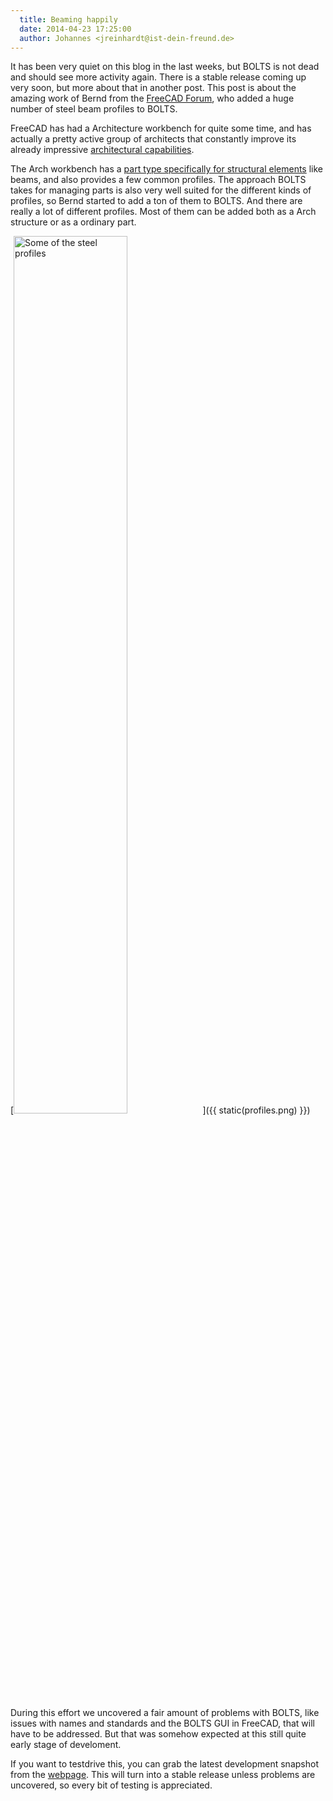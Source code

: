 ```yaml
---
  title: Beaming happily
  date: 2014-04-23 17:25:00
  author: Johannes <jreinhardt@ist-dein-freund.de>
---
```


It has been very quiet on this blog in the last weeks, but BOLTS is not dead
and should see more activity again. There is a stable release coming up very
soon, but more about that in another post. This post is about the amazing work
of Bernd from the [FreeCAD Forum](http://forum.freecadweb.org/index.php), who
added a huge number of steel beam profiles to BOLTS.

<!-- more -->

FreeCAD has had a Architecture workbench for quite some time, and has actually
a pretty active group of architects that constantly improve its already
impressive [architectural
capabilities](http://forum.freecadweb.org/viewtopic.php?f=23&t=5526).

The Arch workbench has a [part type specifically for structural
elements](http://www.freecadweb.org/wiki/index.php?title=Arch%20Structure) like
beams, and also provides a few common profiles. The approach BOLTS takes for
managing parts is also very well suited for the different kinds of profiles, so
Bernd started to add a ton of them to BOLTS. And there are really a lot of
different profiles. Most of them can be added both as a Arch structure or as a
ordinary part.

[<img alt="Some of the steel profiles" src="{{ static(profiles.png) }}" style="width: 60%;"/>]({{ static(profiles.png) }})

During this effort we uncovered a fair amount of problems with BOLTS, like
issues with names and standards and the BOLTS GUI in FreeCAD, that will have to
be addressed. But that was somehow expected at this still quite early stage of
develoment.

If you want to testdrive this, you can grab the latest development snapshot
from the [webpage](http://jreinhardt.github.io/BOLTS/index.html). This will
turn into a stable release unless problems are uncovered, so every bit of
testing is appreciated.


